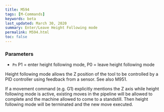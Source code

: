 ```yaml
---
title: M594
tags: [M-Commands] 
keywords: beta 
last_updated: March 30, 2020 
summary: Enter/Leave Height Following mode 
permalink: M594.html
toc: false 
---
```



### Parameters

* `Pn` P1 = enter height following mode, P0 = leave height following mode

Height following mode allows the Z position of the tool to be controlled by a PID controller using feedback from a sensor. See also M951.

If a movement command (e.g. G1) explicitly mentions the Z axis while height following mode is active, existing moves in the pipeline will be allowed to complete and the machine allowed to come to a standstill. Then height following mode will be terminated and the new move executed.

